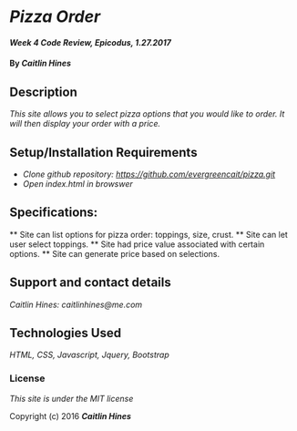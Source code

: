 # _Pizza Order_

#### _Week 4 Code Review, Epicodus, 1.27.2017_

#### By _**Caitlin Hines**_

## Description

_This site allows you to select pizza options that you would like to order. It will then display your order with a price._

## Setup/Installation Requirements

* _Clone github repository: https://github.com/evergreencait/pizza.git_
* _Open index.html in browswer_



## Specifications:

** Site can list options for pizza order: toppings, size, crust.
** Site can let user select toppings.
** Site had price value associated with certain options.
** Site can generate price based on selections.

## Support and contact details

_Caitlin Hines: caitlinhines@me.com_

## Technologies Used

_HTML, CSS, Javascript, Jquery, Bootstrap_

### License

*This site is under the MIT license*

Copyright (c) 2016 **_Caitlin Hines_**
